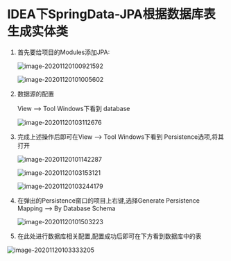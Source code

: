 # IDEA下SpringData-JPA根据数据库表生成实体类

1. 首先要给项目的Modules添加JPA:

   ![image-20201120100921592](https://zszblog.oss-cn-beijing.aliyuncs.com/zszblog/blogimage-master/img/image-20201120100921592.png)

   ![image-20201120101005602](https://zszblog.oss-cn-beijing.aliyuncs.com/zszblog/blogimage-master/img/image-20201120101005602.png)

2. 数据源的配置

   View --> Tool Windows下看到 database

   ![image-20201120103112676](https://zszblog.oss-cn-beijing.aliyuncs.com/zszblog/blogimage-master/img/image-20201120103112676.png)

3. 完成上述操作后即可在View --> Tool Windows下看到 Persistence选项,将其打开

   ![image-20201120101142287](https://zszblog.oss-cn-beijing.aliyuncs.com/zszblog/blogimage-master/img/image-20201120101142287.png)

   ![image-20201120103153121](https://zszblog.oss-cn-beijing.aliyuncs.com/zszblog/blogimage-master/img/image-20201120103153121.png)

   ![image-20201120103244179](https://zszblog.oss-cn-beijing.aliyuncs.com/zszblog/blogimage-master/img/image-20201120103244179.png)

3. 在弹出的Persistence窗口的项目上右键,选择Generate Persistence Mapping --> By Database Schema

   ![image-20201120101503223](https://zszblog.oss-cn-beijing.aliyuncs.com/zszblog/blogimage-master/img/image-20201120101503223.png)

4. 在此处进行数据库相关配置,配置成功后即可在下方看到数据库中的表

![image-20201120103333205](https://zszblog.oss-cn-beijing.aliyuncs.com/zszblog/blogimage-master/img/image-20201120103333205.png)

